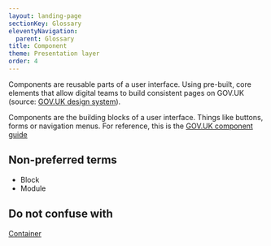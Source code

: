 ```yaml
---
layout: landing-page
sectionKey: Glossary
eleventyNavigation:
  parent: Glossary
title: Component
theme: Presentation layer
order: 4
---
```

Components are reusable parts of a user interface. Using pre-built, core elements that allow digital teams to build consistent pages on GOV.UK (source: [GOV.UK design system](https://design-system.service.gov.uk/components/)).

Components are the building blocks of a user interface. Things like buttons, forms or navigation menus. For reference, this is the [GOV.UK component guide](https://components.publishing.service.gov.uk/component-guide)

## Non-preferred terms

- Block
- Module

## Do not confuse with

[Container](/glossary/container)